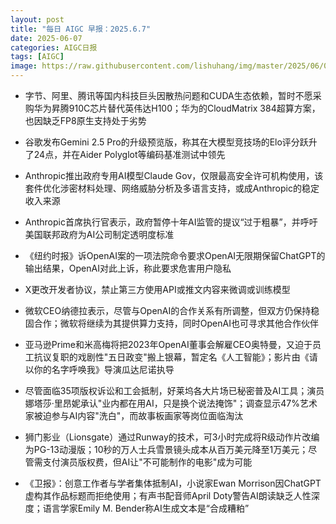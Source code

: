 ```yaml
---
layout: post
title: "每日 AIGC 早报：2025.6.7"
date: 2025-06-07
categories: AIGC日报
tags: [AIGC]
image: https://raw.githubusercontent.com/lishuhang/img/master/2025/06/0607-d.jpg
---
```


- 字节、阿里、腾讯等国内科技巨头因散热问题和CUDA生态依赖，暂时不愿采购华为昇腾910C芯片替代英伟达H100；华为的CloudMatrix 384超算方案，也因缺乏FP8原生支持处于劣势

- 谷歌发布Gemini 2.5 Pro的升级预览版，称其在大模型竞技场的Elo评分跃升了24点，并在Aider Polyglot等编码基准测试中领先

- Anthropic推出政府专用AI模型Claude Gov，仅限最高安全许可机构使用，该套件优化涉密材料处理、网络威胁分析及多语言支持，或成Anthropic的稳定收入来源

- Anthropic首席执行官表示，政府暂停十年AI监管的提议“过于粗暴”，并呼吁美国联邦政府为AI公司制定透明度标准

- 《纽约时报》诉OpenAI案的一项法院命令要求OpenAI无限期保留ChatGPT的输出结果，OpenAI对此上诉，称此要求危害用户隐私

- X更改开发者协议，禁止第三方使用API或推文内容来微调或训练模型

- 微软CEO纳德拉表示，尽管与OpenAI的合作关系有所调整，但双方仍保持稳固合作；微软将继续为其提供算力支持，同时OpenAI也可寻求其他合作伙伴

- 亚马逊Prime和米高梅将把2023年OpenAI董事会解雇CEO奥特曼，又迫于员工抗议复职的戏剧性"五日政变"搬上银幕，暂定名《人工智能》；影片由《请以你的名字呼唤我》导演瓜达尼诺执导

- 尽管面临35项版权诉讼和工会抵制，好莱坞各大片场已秘密普及AI工具；演员娜塔莎·里昂妮承认"业内都在用AI，只是换个说法掩饰"；调查显示47%艺术家被迫参与AI内容"洗白"，而故事板画家等岗位面临淘汰

- 狮门影业（Lionsgate）通过Runway的技术，可3小时完成将R级动作片改编为PG-13动漫版；10秒的万人士兵雪景镜头成本从百万美元降至1万美元；尽管需支付演员版权费，但AI让"不可能制作的电影"成为可能

- 《卫报》：创意工作者与学者集体抵制AI，小说家Ewan Morrison因ChatGPT虚构其作品标题而拒绝使用；有声书配音师April Doty警告AI朗读缺乏人性深度；语言学家Emily M. Bender称AI生成文本是“合成糟粕”